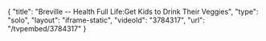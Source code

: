 {
    "title": "Breville -- Health Full Life:Get Kids to Drink Their Veggies",
    "type": "solo",
    "layout": "iframe-static",
    "videoId": "3784317",
    "url": "\/tvpembed\/3784317"
}